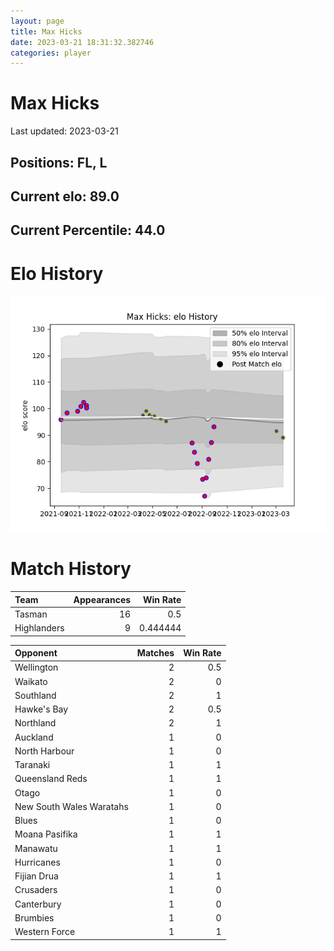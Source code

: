 ```yaml
---  
layout: page  
title: Max Hicks  
date: 2023-03-21 18:31:32.382746  
categories: player  
---
```

# Max Hicks


Last updated: 2023-03-21
## Positions: FL, L

## Current elo: 89.0

## Current Percentile: 44.0

# Elo History


![elo history](history_MaxHicks.png)
# Match History


| Team        |   Appearances |   Win Rate |
|:------------|--------------:|-----------:|
| Tasman      |            16 |   0.5      |
| Highlanders |             9 |   0.444444 |

| Opponent                 |   Matches |   Win Rate |
|:-------------------------|----------:|-----------:|
| Wellington               |         2 |        0.5 |
| Waikato                  |         2 |        0   |
| Southland                |         2 |        1   |
| Hawke's Bay              |         2 |        0.5 |
| Northland                |         2 |        1   |
| Auckland                 |         1 |        0   |
| North Harbour            |         1 |        0   |
| Taranaki                 |         1 |        1   |
| Queensland Reds          |         1 |        1   |
| Otago                    |         1 |        0   |
| New South Wales Waratahs |         1 |        0   |
| Blues                    |         1 |        0   |
| Moana Pasifika           |         1 |        1   |
| Manawatu                 |         1 |        1   |
| Hurricanes               |         1 |        0   |
| Fijian Drua              |         1 |        1   |
| Crusaders                |         1 |        0   |
| Canterbury               |         1 |        0   |
| Brumbies                 |         1 |        0   |
| Western Force            |         1 |        1   |